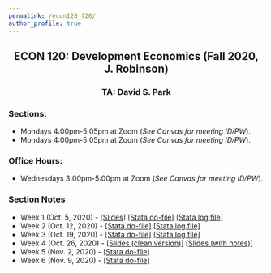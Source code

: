 ```yaml
---
permalink: /econ120_f20/
author_profile: true
---
```


<center> <h2> ECON 120: Development Economics (Fall 2020, J. Robinson)</h2> </center>
<center> <h3> TA: David S. Park </h3> </center>

### Sections: 
- Mondays 4:00pm-5:05pm at Zoom (*See Canvas for meeting ID/PW*).
- Mondays 4:00pm-5:05pm at Zoom (*See Canvas for meeting ID/PW*).

### Office Hours: 
- Wednesdays 3:00pm-5:00pm at Zoom (*See Canvas for meeting ID/PW*).

### Section Notes
- Week 1 (Oct. 5, 2020) - [[Slides]](/files/teaching/Econ120_F20_SectionNotes_Wk1.pdf) [[Stata do-file]](/files/teaching/Econ120_F20_Section1.do) [[Stata log file]](/files/teaching/Econ120_F20_Section1.smcl)
- Week 2 (Oct. 12, 2020) - [[Stata do-file]](/files/teaching/Econ120_F20_Section2_v2.do) [[Stata log file]](/files/teaching/Econ120_F20_Section2.smcl)
- Week 3 (Oct. 19, 2020) - [[Stata do-file]](/files/teaching/Econ120_F20_Section3.do) [[Stata log file]](/files/teaching/Econ120_F20_Section3.smcl)
- Week 4 (Oct. 26, 2020) - [[Slides (clean version)]](/files/teaching/Econ120_F20_SectionNotes_Wk4.pdf) [[Slides (with notes)]](/files/teaching/Econ120_F20_SectionNotes_Wk4_annotated.pdf) 
- Week 5 (Nov. 2, 2020) - [[Stata do-file]](/files/teaching/Econ120_F20_Section5.do)
- Week 6 (Nov. 9, 2020) - [[Stata do-file]](/files/teaching/Econ120_F20_Section6.do)


